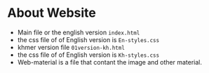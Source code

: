 # About Website
- Main file or the english version `index.html`
- the css file of of English version is `En-styles.css`
- khmer version file `01version-kh.html`
- the css file of of English version is `Kh-styles.css`
- Web-material is a file that contant the image and other material.
